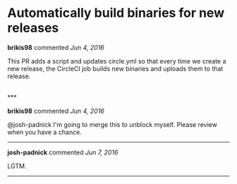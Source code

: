 # Automatically build binaries for new releases

**brikis98** commented *Jun 4, 2016*

This PR adds a script and updates circle.yml so that every time we create a new release, the CircleCI job builds new binaries and uploads them to that release.

<br />
***


**brikis98** commented *Jun 4, 2016*

@josh-padnick I'm going to merge this to unblock myself. Please review when you have a chance.

***

**josh-padnick** commented *Jun 7, 2016*

LGTM.

***

